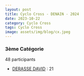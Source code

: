 ```yaml
---
layout: post
title: Cyclo Cross - DENAIN - 2024
date: 2023-10-22
category: Cyclo Cross
tags: Cyclo Cross
image: assets/img/blog/cx.jpeg
---
```


### 3ème Catégorie
48 participants
- [DERASSE DAVID](https://teamspecializedlille.github.io/works/derassedavid) : 21
